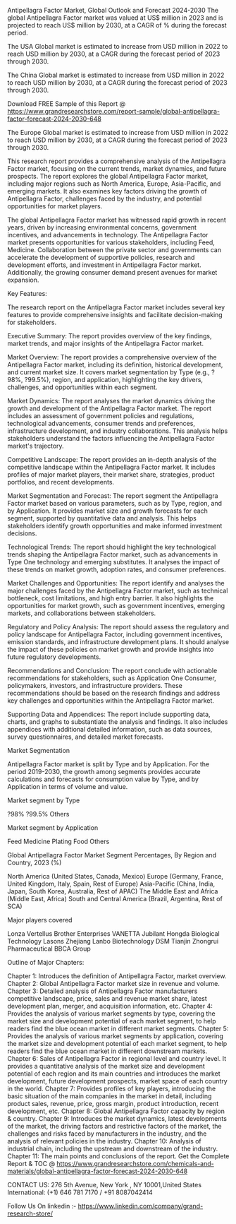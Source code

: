 Antipellagra Factor Market, Global Outlook and Forecast 2024-2030
The global Antipellagra Factor market was valued at US$ million in 2023 and is projected to reach US$ million by 2030, at a CAGR of % during the forecast period.

The USA Global market is estimated to increase from USD million in 2022 to reach USD million by 2030, at a CAGR during the forecast period of 2023 through 2030.

The China Global market is estimated to increase from USD million in 2022 to reach USD million by 2030, at a CAGR during the forecast period of 2023 through 2030.

Download FREE Sample of this Report @ https://www.grandresearchstore.com/report-sample/global-antipellagra-factor-forecast-2024-2030-648

The Europe Global market is estimated to increase from USD million in 2022 to reach USD million by 2030, at a CAGR during the forecast period of 2023 through 2030.

This research report provides a comprehensive analysis of the Antipellagra Factor market, focusing on the current trends, market dynamics, and future prospects. The report explores the global Antipellagra Factor market, including major regions such as North America, Europe, Asia-Pacific, and emerging markets. It also examines key factors driving the growth of Antipellagra Factor, challenges faced by the industry, and potential opportunities for market players.

The global Antipellagra Factor market has witnessed rapid growth in recent years, driven by increasing environmental concerns, government incentives, and advancements in technology. The Antipellagra Factor market presents opportunities for various stakeholders, including Feed, Medicine. Collaboration between the private sector and governments can accelerate the development of supportive policies, research and development efforts, and investment in Antipellagra Factor market. Additionally, the growing consumer demand present avenues for market expansion.

Key Features:

The research report on the Antipellagra Factor market includes several key features to provide comprehensive insights and facilitate decision-making for stakeholders.

Executive Summary: The report provides overview of the key findings, market trends, and major insights of the Antipellagra Factor market.

Market Overview: The report provides a comprehensive overview of the Antipellagra Factor market, including its definition, historical development, and current market size. It covers market segmentation by Type (e.g., ?98%, ?99.5%), region, and application, highlighting the key drivers, challenges, and opportunities within each segment.

Market Dynamics: The report analyses the market dynamics driving the growth and development of the Antipellagra Factor market. The report includes an assessment of government policies and regulations, technological advancements, consumer trends and preferences, infrastructure development, and industry collaborations. This analysis helps stakeholders understand the factors influencing the Antipellagra Factor market's trajectory.

Competitive Landscape: The report provides an in-depth analysis of the competitive landscape within the Antipellagra Factor market. It includes profiles of major market players, their market share, strategies, product portfolios, and recent developments.

Market Segmentation and Forecast: The report segment the Antipellagra Factor market based on various parameters, such as by Type, region, and by Application. It provides market size and growth forecasts for each segment, supported by quantitative data and analysis. This helps stakeholders identify growth opportunities and make informed investment decisions.

Technological Trends: The report should highlight the key technological trends shaping the Antipellagra Factor market, such as advancements in Type One technology and emerging substitutes. It analyses the impact of these trends on market growth, adoption rates, and consumer preferences.

Market Challenges and Opportunities: The report identify and analyses the major challenges faced by the Antipellagra Factor market, such as technical bottleneck, cost limitations, and high entry barrier. It also highlights the opportunities for market growth, such as government incentives, emerging markets, and collaborations between stakeholders.

Regulatory and Policy Analysis: The report should assess the regulatory and policy landscape for Antipellagra Factor, including government incentives, emission standards, and infrastructure development plans. It should analyse the impact of these policies on market growth and provide insights into future regulatory developments.

Recommendations and Conclusion: The report conclude with actionable recommendations for stakeholders, such as Application One Consumer, policymakers, investors, and infrastructure providers. These recommendations should be based on the research findings and address key challenges and opportunities within the Antipellagra Factor market.

Supporting Data and Appendices: The report include supporting data, charts, and graphs to substantiate the analysis and findings. It also includes appendices with additional detailed information, such as data sources, survey questionnaires, and detailed market forecasts.

Market Segmentation

Antipellagra Factor market is split by Type and by Application. For the period 2019-2030, the growth among segments provides accurate calculations and forecasts for consumption value by Type, and by Application in terms of volume and value.

Market segment by Type

?98%
?99.5%
Others

Market segment by Application

Feed
Medicine
Plating
Food
Others

Global Antipellagra Factor Market Segment Percentages, By Region and Country, 2023 (%)

North America (United States, Canada, Mexico)
Europe (Germany, France, United Kingdom, Italy, Spain, Rest of Europe)
Asia-Pacific (China, India, Japan, South Korea, Australia, Rest of APAC)
The Middle East and Africa (Middle East, Africa)
South and Central America (Brazil, Argentina, Rest of SCA)

Major players covered

Lonza
Vertellus
Brother Enterprises
VANETTA
Jubilant
Hongda Biological Technology
Lasons
Zhejiang Lanbo Biotechnology
DSM
Tianjin Zhongrui Pharmaceutical
BBCA Group

Outline of Major Chapters:

Chapter 1: Introduces the definition of Antipellagra Factor, market overview.
Chapter 2: Global Antipellagra Factor market size in revenue and volume.
Chapter 3: Detailed analysis of Antipellagra Factor manufacturers competitive landscape, price, sales and revenue market share, latest development plan, merger, and acquisition information, etc.
Chapter 4: Provides the analysis of various market segments by type, covering the market size and development potential of each market segment, to help readers find the blue ocean market in different market segments.
Chapter 5: Provides the analysis of various market segments by application, covering the market size and development potential of each market segment, to help readers find the blue ocean market in different downstream markets.
Chapter 6: Sales of Antipellagra Factor in regional level and country level. It provides a quantitative analysis of the market size and development potential of each region and its main countries and introduces the market development, future development prospects, market space of each country in the world.
Chapter 7: Provides profiles of key players, introducing the basic situation of the main companies in the market in detail, including product sales, revenue, price, gross margin, product introduction, recent development, etc.
Chapter 8: Global Antipellagra Factor capacity by region & country.
Chapter 9: Introduces the market dynamics, latest developments of the market, the driving factors and restrictive factors of the market, the challenges and risks faced by manufacturers in the industry, and the analysis of relevant policies in the industry.
Chapter 10: Analysis of industrial chain, including the upstream and downstream of the industry.
Chapter 11: The main points and conclusions of the report.
Get the Complete Report & TOC @ https://www.grandresearchstore.com/chemicals-and-materials/global-antipellagra-factor-forecast-2024-2030-648

CONTACT US:
276 5th Avenue, New York , NY 10001,United States
International: (+1) 646 781 7170 / +91 8087042414

Follow Us On linkedin :- https://www.linkedin.com/company/grand-research-store/
